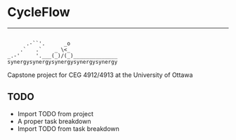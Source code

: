 # CycleFlow
***
```
  
      .-``'.      _o
    .`   .`    _ \<_
_.-'     '.___(_)/(_)______________
synergysynergysynergysynergysynergy
```
Capstone project for CEG 4912/4913 at the University of Ottawa

## TODO
* Import TODO from project
* A proper task breakdown
* Import TODO from task breakdown
